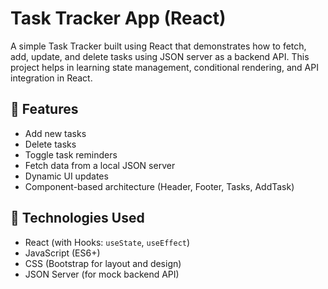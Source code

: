 # Task Tracker App (React)

A simple Task Tracker built using React that demonstrates how to fetch, add, update, and delete tasks using JSON server as a backend API. This project helps in learning state management, conditional rendering, and API integration in React.

## 🚀 Features

- Add new tasks
- Delete tasks
- Toggle task reminders
- Fetch data from a local JSON server
- Dynamic UI updates
- Component-based architecture (Header, Footer, Tasks, AddTask)

## 🧩 Technologies Used

- React (with Hooks: `useState`, `useEffect`)
- JavaScript (ES6+)
- CSS (Bootstrap for layout and design)
- JSON Server (for mock backend API)



